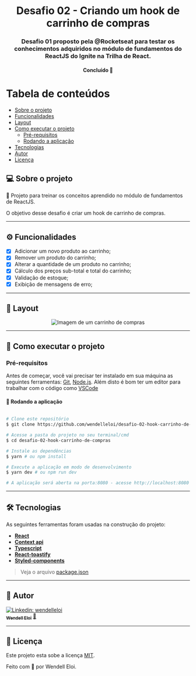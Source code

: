 <h1 align="center">
			Desafio 02 - Criando um hook de carrinho de compras
</h1>

<h3 align="center">
    Desafio 01 proposto pela @Rocketseat para testar os conhecimentos adquiridos no módulo de fundamentos do ReactJS do Ignite na Trilha de React.
</h3>

<h4 align="center">
	Concluído 🚀
</h4>

# Tabela de conteúdos

<!--ts-->

- [Sobre o projeto](#-sobre-o-projeto)
- [Funcionalidades](#%EF%B8%8F-funcionalidades)
- [Layout](#-layout)
- [Como executar o projeto](#-como-executar-o-projeto)
  - [Pré-requisitos](#pré-requisitos)
  - [Rodando a aplicação](#-rodando-a-aplicação)
- [Tecnologias](#-tecnologias)
- [Autor](#-autor)
- [Licença](#-licença)
<!--te-->

## 💻 Sobre o projeto

💪 Projeto para treinar os conceitos aprendido no módulo de fundamentos de ReactJS.

O objetivo desse desafio é criar um hook de carrinho de compras.

---

## ⚙️ Funcionalidades

- [x] Adicionar um novo produto ao carrinho;
- [x] Remover um produto do carrinho;
- [x] Alterar a quantidade de um produto no carrinho;
- [x] Cálculo dos preços sub-total e total do carrinho;
- [x] Validação de estoque;
- [x] Exibição de mensagens de erro;

---

## 🎨 Layout

<p align="center" style="display: flex; align-items: flex-start; justify-content: center;">
  <img alt="Imagem de um carrinho de compras" title="Carrinho de compras para o desafio 02 do Ignite" src="https://github.com/wendelleloi/desafio-02-hook-carrinho-de-compras/blob/master/.github/RocketShoes.gif" />
</p>

---

## 🚀 Como executar o projeto

### Pré-requisitos

Antes de começar, você vai precisar ter instalado em sua máquina as seguintes ferramentas:
[Git](https://git-scm.com), [Node.js](https://nodejs.org/en/).
Além disto é bom ter um editor para trabalhar com o código como [VSCode](https://code.visualstudio.com/)

#### 🧭 Rodando a aplicação

```bash

# Clone este repositório
$ git clone https://github.com/wendelleloi/desafio-02-hook-carrinho-de-compras.git

# Acesse a pasta do projeto no seu terminal/cmd
$ cd desafio-02-hook-carrinho-de-compras

# Instale as dependências
$ yarn # ou npm install

# Execute a aplicação em modo de desenvolvimento
$ yarn dev # ou npm run dev

# A aplicação será aberta na porta:8080 - acesse http://localhost:8080

```

---

## 🛠 Tecnologias

As seguintes ferramentas foram usadas na construção do projeto:

- **[React](https://reactjs.org/)**
- **[Context api](https://pt-br.reactjs.org/docs/context.html)**
- **[Typescript](https://www.typescriptlang.org/)**
- **[React-toastify](https://fkhadra.github.io/react-toastify/introduction/)**
- **[Styled-components](https://styled-components.com/)**

> Veja o arquivo [package.json](https://github.com/wendelleloi/desafio-02-hook-carrinho-de-compras/blob/master/package.json)

---

## 🦸 Autor

[![Linkedin: wendelleloi](https://img.shields.io/badge/-wendelleloi-blue?style=flat-square&logo=Linkedin&logoColor=white&link=https://www.linkedin.com/in/wendell-eloi-1a5324168/)](https://www.linkedin.com/in/wendell-eloi-1a5324168/)
<a href="https://app.rocketseat.com.br/me/wendelleloi">
<br />
<sub><b>Wendell Eloi</b></sub></a> <a href="https://app.rocketseat.com.br/me/wendelleloi" title="Rocketseat">🚀</a>
<br />

---

## 📝 Licença

Este projeto esta sobe a licença [MIT](./LICENSE).

Feito com 💜 por Wendell Eloi.
